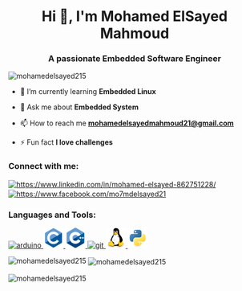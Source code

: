 <h1 align="center">Hi 👋, I'm Mohamed ElSayed Mahmoud</h1>
<h3 align="center">A passionate Embedded Software Engineer</h3>

<p align="left"> <img src="https://komarev.com/ghpvc/?username=mohamedelsayed215&label=Profile%20views&color=0e75b6&style=flat" alt="mohamedelsayed215" /> </p>

- 🌱 I’m currently learning **Embedded Linux**

- 💬 Ask me about **Embedded System**

- 📫 How to reach me **mohamedelsayedmahmoud21@gmail.com**

- ⚡ Fun fact **I love challenges**

<h3 align="left">Connect with me:</h3>
<p align="left">
<a href="https://linkedin.com/in/https://www.linkedin.com/in/mohamed-elsayed-862751228/" target="blank"><img align="center" src="https://raw.githubusercontent.com/rahuldkjain/github-profile-readme-generator/master/src/images/icons/Social/linked-in-alt.svg" alt="https://www.linkedin.com/in/mohamed-elsayed-862751228/" height="30" width="40" /></a>
<a href="https://fb.com/https://www.facebook.com/mo7mdelsayed21" target="blank"><img align="center" src="https://raw.githubusercontent.com/rahuldkjain/github-profile-readme-generator/master/src/images/icons/Social/facebook.svg" alt="https://www.facebook.com/mo7mdelsayed21" height="30" width="40" /></a>
</p>

<h3 align="left">Languages and Tools:</h3>
<p align="left"> <a href="https://www.arduino.cc/" target="_blank" rel="noreferrer"> <img src="https://cdn.worldvectorlogo.com/logos/arduino-1.svg" alt="arduino" width="40" height="40"/> </a> <a href="https://www.cprogramming.com/" target="_blank" rel="noreferrer"> <img src="https://raw.githubusercontent.com/devicons/devicon/master/icons/c/c-original.svg" alt="c" width="40" height="40"/> </a> <a href="https://www.w3schools.com/cpp/" target="_blank" rel="noreferrer"> <img src="https://raw.githubusercontent.com/devicons/devicon/master/icons/cplusplus/cplusplus-original.svg" alt="cplusplus" width="40" height="40"/> </a> <a href="https://git-scm.com/" target="_blank" rel="noreferrer"> <img src="https://www.vectorlogo.zone/logos/git-scm/git-scm-icon.svg" alt="git" width="40" height="40"/> </a> <a href="https://www.linux.org/" target="_blank" rel="noreferrer"> <img src="https://raw.githubusercontent.com/devicons/devicon/master/icons/linux/linux-original.svg" alt="linux" width="40" height="40"/> </a> <a href="https://www.python.org" target="_blank" rel="noreferrer"> <img src="https://raw.githubusercontent.com/devicons/devicon/master/icons/python/python-original.svg" alt="python" width="40" height="40"/> </a> </p>

<p><img align="left" src="https://github-readme-stats.vercel.app/api/top-langs?username=mohamedelsayed215&show_icons=true&locale=en&layout=compact" alt="mohamedelsayed215" /></p>

<p>&nbsp;<img align="center" src="https://github-readme-stats.vercel.app/api?username=mohamedelsayed215&show_icons=true&locale=en" alt="mohamedelsayed215" /></p>

<p><img align="center" src="https://github-readme-streak-stats.herokuapp.com/?user=mohamedelsayed215&" alt="mohamedelsayed215" /></p>
